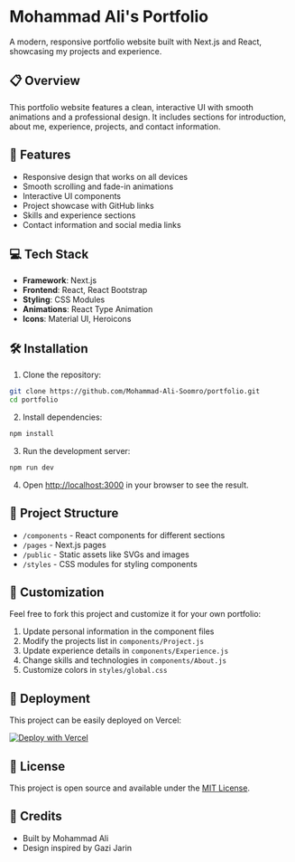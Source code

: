 # Mohammad Ali's Portfolio

A modern, responsive portfolio website built with Next.js and React, showcasing my projects and experience.

## 📋 Overview

This portfolio website features a clean, interactive UI with smooth animations and a professional design. It includes sections for introduction, about me, experience, projects, and contact information.

## 🚀 Features

- Responsive design that works on all devices
- Smooth scrolling and fade-in animations
- Interactive UI components
- Project showcase with GitHub links
- Skills and experience sections
- Contact information and social media links

## 💻 Tech Stack

- **Framework**: Next.js
- **Frontend**: React, React Bootstrap
- **Styling**: CSS Modules
- **Animations**: React Type Animation
- **Icons**: Material UI, Heroicons

## 🛠️ Installation

1. Clone the repository:
```bash
git clone https://github.com/Mohammad-Ali-Soomro/portfolio.git
cd portfolio
```

2. Install dependencies:
```bash
npm install
```

3. Run the development server:
```bash
npm run dev
```

4. Open [http://localhost:3000](http://localhost:3000) in your browser to see the result.

## 📁 Project Structure

- `/components` - React components for different sections
- `/pages` - Next.js pages
- `/public` - Static assets like SVGs and images
- `/styles` - CSS modules for styling components

## 🔧 Customization

Feel free to fork this project and customize it for your own portfolio:

1. Update personal information in the component files
2. Modify the projects list in `components/Project.js`
3. Update experience details in `components/Experience.js`
4. Change skills and technologies in `components/About.js`
5. Customize colors in `styles/global.css`

## 📱 Deployment

This project can be easily deployed on Vercel:

[![Deploy with Vercel](https://vercel.com/button)](https://vercel.com/new/git/external?repository-url=https://github.com/Mohammad-Ali-Soomro/portfolio)

## 📄 License

This project is open source and available under the [MIT License](LICENSE).

## 🙏 Credits

- Built by Mohammad Ali
- Design inspired by Gazi Jarin
